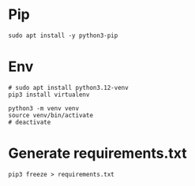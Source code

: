 # Pip
```
sudo apt install -y python3-pip
```

# Env
```
# sudo apt install python3.12-venv
pip3 install virtualenv

python3 -m venv venv           
source venv/bin/activate
# deactivate
```

# Generate requirements.txt
```
pip3 freeze > requirements.txt
```
